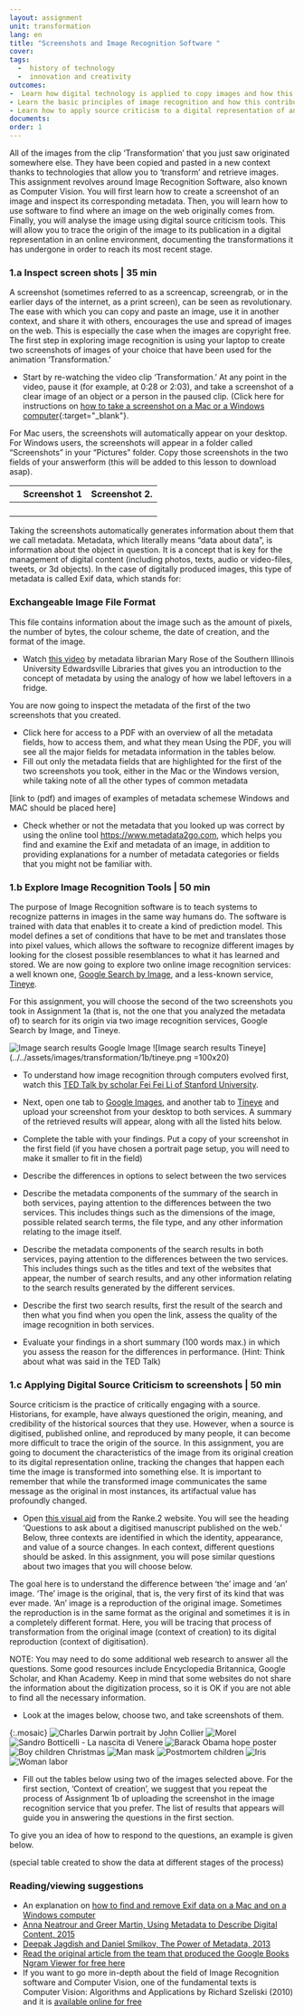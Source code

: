 ```yaml
---
layout: assignment
unit: transformation
lang: en
title: "Screenshots and Image Recognition Software "
cover:
tags:
  -  history of technology
  -  innovation and creativity
outcomes:
-  Learn how digital technology is applied to copy images and how this automatically generates metadata (information about the copy that has been created)
- Learn the basic principles of image recognition and how this contributes to a move from textual to multimodal forms of communication.
- Learn how to apply source criticism to a digital representation of an object that has been published online.
documents:
order: 1
---
```

All of the images from the clip ‘Transformation’ that you just saw originated somewhere else. They have been copied and pasted in a new context thanks to technologies that allow you to ‘transform’ and retrieve images. This assignment revolves around Image Recognition Software, also known as Computer Vision. You will first learn how to create a screenshot of an image and inspect its corresponding metadata. Then, you will learn how to use software to find where an image on the web originally comes from. Finally, you will analyse the image using digital source criticism tools. This will allow you to  trace the origin of the image to its publication in a digital representation in an online environment, documenting the transformations it has undergone in order to reach its most recent stage.

<!-- more -->

<!-- briefing-student -->


### 1.a  Inspect screen shots |   35 min
<!-- section-contents -->

A screenshot (sometimes referred to as a screencap, screengrab, or in the earlier days of the internet, as a print screen), can be seen as revolutionary. The ease with which you can copy and paste an image, use it in another context, and share it with others, encourages the use and spread of images on the web. This is especially the case when the images are copyright free. The first step in exploring image recognition is using your laptop to create two screenshots of images of your choice that have been used for the animation ‘Transformation.’

- Start by re-watching the video clip ‘Transformation.’ At any point in the video, pause it (for example, at 0:28 or 2:03), and take a screenshot of a clear image of an object or a person in the paused clip.
 (Click here for instructions on [how to take a screenshot on a Mac or a Windows computer](https://lifehacker.com/how-to-take-a-screenshot-or-picture-of-whats-on-your-co-5825771){:target="_blank"}.

For Mac users, the screenshots will automatically appear on your desktop. For Windows users,
the screenshots will appear in a folder called “Screenshots” in your “Pictures” folder.
Copy those screenshots in the two fields of your answerform (this will be added to this lesson to download asap).

|      | Screenshot 1                       |        Screenshot 2.              |
| ---  |------------------------------------|-----------------------------------|
|      |                                    |                                   |
|      |                                    |                                   |
|      |                                    |                                   |
|      |                                    |                                   |


Taking the screenshots automatically generates information about them that we call metadata. Metadata, which literally means “data about data”, is information about the object in question. It is a concept that is key for the management of digital content (including photos, texts, audio or video-files, tweets, or 3d objects). In the case of digitally produced images, this type of metadata is called Exif data, which stands for:

### Exchangeable Image File Format 
This file contains information about the image such as the amount of pixels, the number of bytes, the colour scheme, the date of creation, and the format of the image.

- Watch [this video](https://www.youtube.com/watch?v=ABF2FvSPVYE) by metadata librarian Mary Rose of the Southern Illinois University Edwardsville Libraries that gives you an introduction to the concept of metadata by using the analogy of how we label leftovers in a fridge.

You are now going to inspect the metadata of the first of the two screenshots that you created.
- Click here for access to a PDF with an overview of all the metadata fields, how to access them, and what they mean
Using the PDF, you will see all the major fields for metadata information in the tables below.
- Fill out only the metadata fields that are highlighted for the first of the two screenshots you took, either in the Mac or the Windows version, while taking note of all the other types of common metadata

[link to (pdf) and images of examples of metadata schemese Windows and MAC should be placed here]



- Check whether or not the metadata that you looked up was correct by using the online tool https://www.metadata2go.com, which helps you find and examine the Exif and metadata of an image, in addition to providing explanations for a number of metadata categories or fields that you might not be familiar with.

<!-- section -->

### 1.b  Explore Image Recognition Tools | 50 min
<!-- section-contents -->

The purpose of Image Recognition software is to teach systems to recognize patterns in images in the same way humans do. The software is trained with data that enables it to create a kind of prediction model. This model defines a set of conditions that have to be met and translates those into pixel values, which allows the software to recognize different images by looking for the closest possible resemblances to what it has learned and stored.  We are now going to explore two online image recognition services: a well known one, [Google Search by Image](https://www.google.com/imghp?hl=en), and a less-known service, [Tineye](https://tineye.com).

For this assignment, you will choose the second  of the two screenshots you took in Assignment 1a (that is, not the one that you analyzed the metadata of) to search for its origin via two image recognition services, Google Search by Image, and Tineye.

![Image search results Google Image](../../assets/images/transformation/1b/google-image-screenshot.png)
![Image search results Tineye](../../assets/images/transformation/1b/tineye.png =100x20)


- To understand how image recognition through computers evolved first, watch this [TED Talk by scholar Fei Fei Li of Stanford University](https://www.ted.com/talks/fei_fei_li_how_we_re_teaching_computers_to_understand_pictures?utm_campaign=tedspread--a&utm_medium=referral&utm_source=tedcomshare).
- Next, open one tab to [Google Images](https://images.google.com/), and another tab to [Tineye](https://tineye.com) and upload your screenshot from your desktop to both services. A summary of the retrieved results will appear, along with all the listed hits below.
- Complete the table with your findings. Put a copy of your screenshot in the first field (if you have chosen a portrait page setup, you will need to make it smaller to fit in the field)
- Describe the differences in options to select between the two services
- Describe the metadata components of the summary of the search in both services, paying attention to the differences between the two services. This includes things such as the dimensions of the image, possible related search terms, the file type, and any other information relating to the image itself.
- Describe the metadata components of the search results in both services, paying attention to the differences between the two services. This includes things such as the titles and text of the websites that appear, the number of search results, and any other information relating to the search results generated by the different services.
- Describe the first two search results, first the result of the search and then what you find when you open the link, assess the quality of the image recognition in both services.

- Evaluate your findings in a short summary (100 words max.) in which you assess the reason for the differences in performance. (Hint: Think about what was said in the TED Talk)


<!-- section -->

### 1.c Applying Digital Source Criticism to screenshots | 50 min
<!-- section-contents -->

Source criticism is the practice of critically engaging with a source. Historians, for example, have always questioned the origin, meaning, and credibility of the historical sources that they use. However, when a source is digitised, published online, and reproduced by many people, it can become more difficult to trace the origin of the source. In this assignment, you are going to document the characteristics of the image from its original creation to its digital representation online, tracking the changes that happen each time the image is transformed into something else. It is important to remember that while the transformed image communicates the same message as the original in most instances, its artifactual value has profoundly changed.

- Open [this visual aid](https://ranke2.uni.lu/assets/pdf/C3.1-visual-aid-3.pdf) from the Ranke.2 website. You will see the heading ‘Questions to ask about a digitised manuscript published on the web.’ Below, three contexts are identified in which
the identity, appearance, and value of a source changes. In each context, different questions should be asked.
In this assignment, you will pose similar questions about two images that you will choose below.

The goal here is to understand the difference between ‘the’ image and ‘an’ image. ‘The’ image is the original, that is, the very first of its kind that was ever made. ‘An’ image is a reproduction of the original image. Sometimes the reproduction is in the same format as the original and sometimes it is in a completely different format. Here, you will be tracing that process of transformation from the original image (context of creation) to its digital reproduction (context of digitisation).

NOTE: You may need to do some additional web research to answer all the questions. Some good resources include Encyclopedia Britannica, Google Scholar, and Khan Academy. Keep in mind that some websites do not share the information about the digitization process, so it is OK if you are not able to find all the necessary information.


- Look at the images below, choose two, and take screenshots of them.

{:.mosaic}
![Charles Darwin portrait by John Collier](../../assets/images/transformation/1c/charles-darwin-portrait-by-john-collier.jpg)
![Morel](../../assets/images/transformation/1c/morel-v-afp-1.jpg)
![Sandro Botticelli - La nascita di Venere](../../assets/images/transformation/1c/sandro-botticelli-la-nascita-di-venere.jpg)
![Barack Obama hope poster](../../assets/images/transformation/1c/barack-obama-hope-poster.jpg)
![Boy children Christmas](../../assets/images/transformation/1c/boy-children-christmas.jpg)
![Man mask](../../assets/images/transformation/1c/man-mask.jpg)
![Postmortem children](../../assets/images/transformation/1c/postmortem_children.jpg)
![Iris](../../assets/images/transformation/1c/iris.jpg)
![Woman labor](../../assets/images/transformation/1c/woman-labor.jpg)

- Fill out the tables below using two of the images selected above. For the first section, ‘Context of creation’, we suggest that you repeat the process of Assignment 1b of uploading the screenshot in the image recognition service that you prefer. The list of results that appears will guide you in answering the questions in the first section.

To give you an idea of how to respond to the questions, an example is given below.

(special table created to show the data at different stages of the process)

<!-- section -->

### Reading/viewing suggestions
<!-- section-contents -->

- An explanation on [how to find and remove Exif data on a Mac and on a Windows computer](https://www.howtogeek.com/203592/what-is-exif-data-and-how-to-remove-it/)
- [Anna Neatrour and Greer Martin, Using Metadata to Describe Digital Content, 2015](https://www.youtube.com/watch?v=RqgFLj_yspk)
- [Deepak Jagdish and Daniel Smilkov, The Power of Metadata, 2013](https://www.youtube.com/watch?v=i2a8pDbCabg)
- [Read the original article from the team that produced the Google Books Ngram Viewer for free here](https://dash.harvard.edu/handle/1/8899722)
- If you want to go more in-depth about the field of Image Recognition software and Computer Vision, one of the fundamental texts is Computer Vision: Algorithms and Applications by Richard Szeliski (2010) and it is [available online for free](http://szeliski.org/Book/)

<!-- briefing-teacher -->
